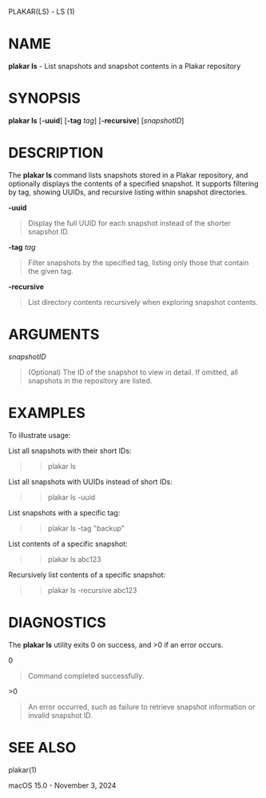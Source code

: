 PLAKAR(LS) - LS (1)

# NAME

**plakar ls** - List snapshots and snapshot contents in a Plakar repository

# SYNOPSIS

**plakar ls**
\[**-uuid**]
\[**-tag**&nbsp;*tag*]
\[**-recursive**]
\[*snapshotID*]

# DESCRIPTION

The
**plakar ls**
command lists snapshots stored in a Plakar repository, and optionally displays the contents of a specified snapshot. It supports filtering by tag, showing UUIDs, and recursive listing within snapshot directories.

**-uuid**

> Display the full UUID for each snapshot instead of the shorter snapshot ID.

**-tag** *tag*

> Filter snapshots by the specified tag, listing only those that contain the given tag.

**-recursive**

> List directory contents recursively when exploring snapshot contents.

# ARGUMENTS

*snapshotID*

> (Optional) The ID of the snapshot to view in detail. If omitted, all snapshots in the repository are listed.

# EXAMPLES

To illustrate usage:

List all snapshots with their short IDs:

> > plakar ls

List all snapshots with UUIDs instead of short IDs:

> > plakar ls -uuid

List snapshots with a specific tag:

> > plakar ls -tag "backup"

List contents of a specific snapshot:

> > plakar ls abc123

Recursively list contents of a specific snapshot:

> > plakar ls -recursive abc123

# DIAGNOSTICS

The **plakar ls** utility exits&#160;0 on success, and&#160;&gt;0 if an error occurs.

0

> Command completed successfully.

&gt;0

> An error occurred, such as failure to retrieve snapshot information or invalid snapshot ID.

# SEE ALSO

plakar(1)

macOS 15.0 - November 3, 2024
